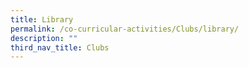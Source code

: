 ```yaml
---
title: Library
permalink: /co-curricular-activities/Clubs/library/
description: ""
third_nav_title: Clubs
---
```

